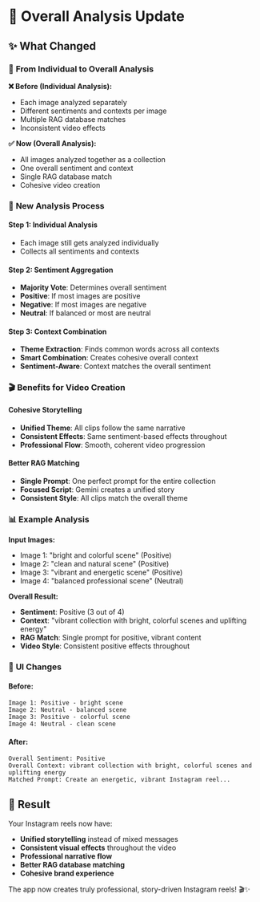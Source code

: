 # 🎯 Overall Analysis Update

## ✨ **What Changed**

### 🔄 **From Individual to Overall Analysis**

**❌ Before (Individual Analysis):**
- Each image analyzed separately
- Different sentiments and contexts per image
- Multiple RAG database matches
- Inconsistent video effects

**✅ Now (Overall Analysis):**
- All images analyzed together as a collection
- One overall sentiment and context
- Single RAG database match
- Cohesive video creation

### 🧠 **New Analysis Process**

#### **Step 1: Individual Analysis**
- Each image still gets analyzed individually
- Collects all sentiments and contexts

#### **Step 2: Sentiment Aggregation**
- **Majority Vote**: Determines overall sentiment
- **Positive**: If most images are positive
- **Negative**: If most images are negative  
- **Neutral**: If balanced or most are neutral

#### **Step 3: Context Combination**
- **Theme Extraction**: Finds common words across all contexts
- **Smart Combination**: Creates cohesive overall context
- **Sentiment-Aware**: Context matches the overall sentiment

### 🎬 **Benefits for Video Creation**

#### **Cohesive Storytelling**
- **Unified Theme**: All clips follow the same narrative
- **Consistent Effects**: Same sentiment-based effects throughout
- **Professional Flow**: Smooth, coherent video progression

#### **Better RAG Matching**
- **Single Prompt**: One perfect prompt for the entire collection
- **Focused Script**: Gemini creates a unified story
- **Consistent Style**: All clips match the overall theme

### 📊 **Example Analysis**

**Input Images:**
- Image 1: "bright and colorful scene" (Positive)
- Image 2: "clean and natural scene" (Positive)  
- Image 3: "vibrant and energetic scene" (Positive)
- Image 4: "balanced professional scene" (Neutral)

**Overall Result:**
- **Sentiment**: Positive (3 out of 4)
- **Context**: "vibrant collection with bright, colorful scenes and uplifting energy"
- **RAG Match**: Single prompt for positive, vibrant content
- **Video Style**: Consistent positive effects throughout

### 🎯 **UI Changes**

#### **Before:**
```
Image 1: Positive - bright scene
Image 2: Neutral - balanced scene  
Image 3: Positive - colorful scene
Image 4: Neutral - clean scene
```

#### **After:**
```
Overall Sentiment: Positive
Overall Context: vibrant collection with bright, colorful scenes and uplifting energy
Matched Prompt: Create an energetic, vibrant Instagram reel...
```

## 🚀 **Result**

Your Instagram reels now have:
- **Unified storytelling** instead of mixed messages
- **Consistent visual effects** throughout the video
- **Professional narrative flow** 
- **Better RAG database matching**
- **Cohesive brand experience**

The app now creates truly professional, story-driven Instagram reels! 🎬✨

